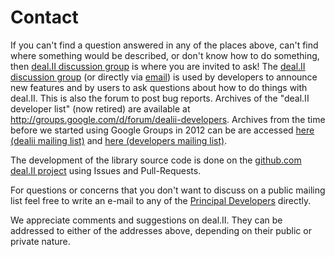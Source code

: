 Contact
=======

If you can't find a question answered in any of the places above, can't find where something would be described, or don't know how to do something, then  [deal.II discussion group](https://groups.google.com/d/forum/dealii) is where you are invited to ask! The [deal.II discussion group](https://groups.google.com/d/forum/dealii) (or directly via [email](mailto:dealii@googlegroups.com)) is used by developers to announce new features and by users to ask questions about how to do things with deal.II. This is also the forum to post bug reports. Archives of the "deal.II developer list" (now retired) are available at <http://groups.google.com/d/forum/dealii-developers>. Archives from the time before we started using Google Groups in 2012 can be are accessed [here (dealii mailing list)](https://dealii.org/archive/dealii/maillist.html) and [here (developers mailing list)](https://dealii.org/archive/developers/maillist.html).

The development of the library source code is done on the [github.com deal.II project](https://github.com/dealii/dealii) using Issues and Pull-Requests.

For questions or concerns that you don't want to discuss on a public mailing list feel free to write an e-mail to any of the [Principal Developers](../community/team.md#principal-developers) directly.

We appreciate comments and suggestions on deal.II. They can be addressed to either of the addresses above, depending on their public or private nature.
